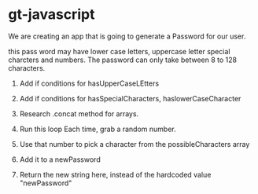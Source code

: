 # gt-javascript
We are creating an app that is going to generate a Password for our user.

this pass word may have lower case letters, uppercase letter special charcters and numbers.
The password can only take between 8 to 128 characters.

1. Add if conditions for hasUpperCaseLEtters

2. Add if conditions for hasSpecialCharacters, haslowerCaseCharacter
  

3. Research .concat method for arrays. 
 
4. Run this loop Each time, grab a random number.
    
5. Use that number to pick a character from the possibleCharacters array

6. Add it to a newPassword

7. Return the new string here, instead of the hardcoded value "newPassword"
